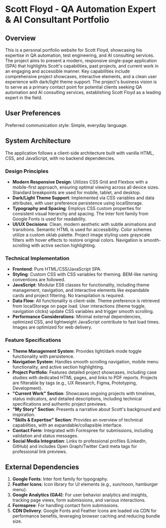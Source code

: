 # Scott Floyd - QA Automation Expert & AI Consultant Portfolio

## Overview
This is a personal portfolio website for Scott Floyd, showcasing his expertise in QA automation, test engineering, and AI consulting services. The project aims to present a modern, responsive single-page application (SPA) that highlights Scott's capabilities, past projects, and current work in an engaging and accessible manner. Key capabilities include comprehensive project showcases, interactive elements, and a clean user experience with dark/light theme support. The project's business vision is to serve as a primary contact point for potential clients seeking QA automation and AI consulting services, establishing Scott Floyd as a leading expert in the field.

## User Preferences
Preferred communication style: Simple, everyday language.

## System Architecture
The application follows a client-side architecture built with vanilla HTML, CSS, and JavaScript, with no backend dependencies.

### Design Principles
-   **Modern Responsive Design**: Utilizes CSS Grid and Flexbox with a mobile-first approach, ensuring optimal viewing across all device sizes. Standard breakpoints are used for mobile, tablet, and desktop.
-   **Dark/Light Theme Support**: Implemented via CSS variables and data attributes, with user preference persistence using localStorage.
-   **Typography and Spacing**: Employs CSS custom properties for consistent visual hierarchy and spacing. The Inter font family from Google Fonts is used for readability.
-   **UI/UX Decisions**: Clean, modern aesthetic with subtle animations and transitions. Semantic HTML is used for accessibility. Color schemes utilize a custom oklab palette. Project image styling uses grayscale filters with hover effects to restore original colors. Navigation is smooth-scrolling with active section highlighting.

### Technical Implementation
-   **Frontend**: Pure HTML/CSS/JavaScript SPA.
-   **Styling**: Custom CSS with CSS variables for theming. BEM-like naming conventions are followed.
-   **JavaScript**: Modular ES6 classes for functionality, including theme management, navigation, and interactive elements like expandable cards and project filtering. No transpilation is required.
-   **Data Flow**: All functionality is client-side. Theme preference is retrieved from localStorage on page load. User interactions (theme toggle, navigation clicks) update CSS variables and trigger smooth scrolling.
-   **Performance Considerations**: Minimal external dependencies, optimized CSS, and lightweight JavaScript contribute to fast load times. Images are optimized for web delivery.

### Feature Specifications
-   **Theme Management System**: Provides light/dark mode toggle functionality with persistence.
-   **Navigation System**: Handles smooth scrolling navigation, mobile menu functionality, and active section highlighting.
-   **Project Portfolio**: Features detailed project showcases, including case studies with dedicated HTML pages, and links to PDF reports. Projects are filterable by tags (e.g., UX Research, Figma, Prototyping, Development).
-   **"Current Work" Section**: Showcases ongoing projects with timelines, status indicators, and detailed descriptions, including technical specifications and authentic project previews.
-   **"My Story" Section**: Presents a narrative about Scott's background and inspiration.
-   **"Skills & Expertise" Section**: Provides an overview of technical capabilities, with an expandable/collapsible interface.
-   **Contact Form**: Integrated with Formspree for submissions, including validation and status messages.
-   **Social Media Integration**: Links to professional profiles (LinkedIn, GitHub) and includes Open Graph/Twitter Card meta tags for professional link previews.

## External Dependencies
1.  **Google Fonts**: Inter font family for typography.
2.  **Feather Icons**: Icon library for UI elements (e.g., sun/moon, hamburger menu).
3.  **Google Analytics (GA4)**: For user behavior analytics and insights, tracking page views, form submissions, and various interactions.
4.  **Formspree**: For handling contact form submissions.
5.  **CDN Delivery**: Google Fonts and Feather Icons are loaded via CDN for performance benefits, leveraging browser caching and reducing bundle size.